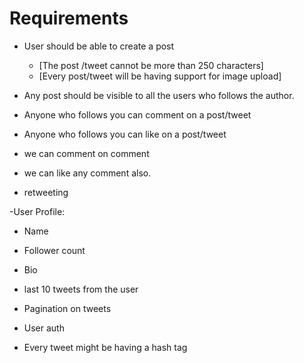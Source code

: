 # Requirements

- User should be able to create a post
   - [The post /tweet cannot be more than 250 characters]
   - [Every post/tweet will be having support for image upload]

- Any post should be visible to all the users who follows the author.
- Anyone who follows you can comment on a post/tweet
- Anyone who follows you can like on a post/tweet
- we can comment on comment
- we can like any comment also.
- retweeting

-User Profile:
  - Name
  - Follower count
  - Bio
  - last 10 tweets from the user

- Pagination on tweets
- User auth

- Every tweet might be having a hash tag